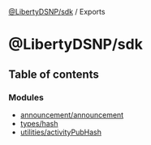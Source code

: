 [@LibertyDSNP/sdk](README.md) / Exports

# @LibertyDSNP/sdk

## Table of contents

### Modules

- [announcement/announcement](modules/announcement_announcement.md)
- [types/hash](modules/types_hash.md)
- [utilities/activityPubHash](modules/utilities_activitypubhash.md)
